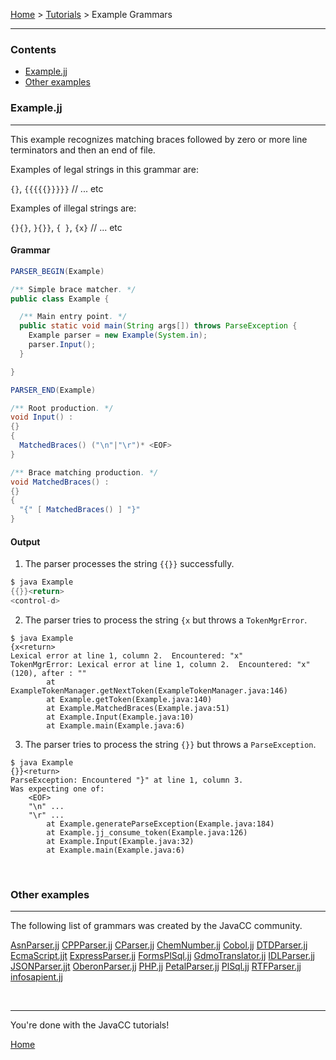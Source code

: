 [Home](../index.md) > [Tutorials](index.md) > Example Grammars

---

### <a name="toc"></a>Contents

- [Example.jj](#example)
- [Other examples](#other)

### <a name="example"></a>Example.jj

---

This example recognizes matching braces followed by zero or more line terminators and then an end of file.

Examples of legal strings in this grammar are:

`{}`, `{{{{{}}}}}` // ... etc

Examples of illegal strings are:

`{}{}`, `}{}}`, `{ }`, `{x}` // ... etc

#### Grammar
```java
PARSER_BEGIN(Example)

/** Simple brace matcher. */
public class Example {

  /** Main entry point. */
  public static void main(String args[]) throws ParseException {
    Example parser = new Example(System.in);
    parser.Input();
  }

}

PARSER_END(Example)

/** Root production. */
void Input() :
{}
{
  MatchedBraces() ("\n"|"\r")* <EOF>
}

/** Brace matching production. */
void MatchedBraces() :
{}
{
  "{" [ MatchedBraces() ] "}"
}
```

#### Output

1. The parser processes the string `{{}}` successfully.

```java
$ java Example
{{}}<return>
<control-d>
```

2. The parser tries to process the string `{x` but throws a `TokenMgrError`.

```
$ java Example
{x<return>
Lexical error at line 1, column 2.  Encountered: "x"
TokenMgrError: Lexical error at line 1, column 2.  Encountered: "x" (120), after : ""
        at ExampleTokenManager.getNextToken(ExampleTokenManager.java:146)
        at Example.getToken(Example.java:140)
        at Example.MatchedBraces(Example.java:51)
        at Example.Input(Example.java:10)
        at Example.main(Example.java:6)
```

3. The parser tries to process the string `{}}` but throws a `ParseException`.

```
$ java Example
{}}<return>
ParseException: Encountered "}" at line 1, column 3.
Was expecting one of:
    <EOF>
    "\n" ...
    "\r" ...
        at Example.generateParseException(Example.java:184)
        at Example.jj_consume_token(Example.java:126)
        at Example.Input(Example.java:32)
        at Example.main(Example.java:6)
```

<br>

### <a name="other"></a>Other examples

---

The following list of grammars was created by the JavaCC community.

[AsnParser.jj](../grammars/AsnParser.jj)
[CPPParser.jj](../grammars/CPPParser.jj)
[CParser.jj](../grammars/CParser.jj)
[ChemNumber.jj](../grammars/ChemNumber.jj)
[Cobol.jj](../grammars/Cobol.jj)
[DTDParser.jj](../grammars/DTDParser.jj)
[EcmaScript.jjt](../grammars/EcmaScript.jjt)
[ExpressParser.jj](../grammars/ExpressParser.jj)
[FormsPlSql.jj](../grammars/FormsPlSql.jj)
[GdmoTranslator.jj](../grammars/GdmoTranslator.jj)
[IDLParser.jj](../grammars/IDLParser.jj)
[JSONParser.jjt](../grammars/JSONParser.jjt)
[OberonParser.jj](../grammars/OberonParser.jj)
[PHP.jj](../grammars/PHP.jj)
[PetalParser.jj](../grammars/PetalParser.jj)
[PlSql.jj](../grammars/PlSql.jj)
[RTFParser.jj](../grammars/RTFParser.jj)
[infosapient.jj](../grammars/infosapient.jj)

<br>

---

You're done with the JavaCC tutorials!

[Home](../index.md)

<br>
